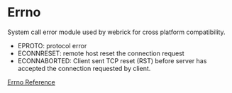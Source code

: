 # Errno

System call error module used by webrick for cross platform compatibility.

* EPROTO: protocol error
* ECONNRESET: remote host reset the connection request
* ECONNABORTED: Client sent TCP reset (RST) before server has accepted the connection
    requested by client.


[Errno Reference](https://ruby-doc.org/stdlib-2.5.0/libdoc/webrick/rdoc/Errno.html)